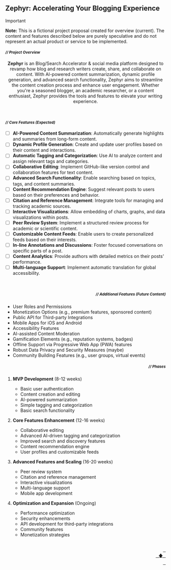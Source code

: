 ## Zephyr: Accelerating Your Blogging Experience

> [!IMPORTANT]
> **Note:** This is a fictional project proposal created for overview (current). The content and features described below are purely speculative and do not represent an actual product or service to be implemented.

#### _<div align="left"><sub>// Project Overview</sub></div>_

<p align="center">
<strong>Zephyr</strong> is an Blog/Search Accelerator & social media platform designed to revamp how blog and research writers create, share, and collaborate on content. With AI-powered content summarization, dynamic profile generation, and advanced search functionality, Zephyr aims to streamline the content creation process and enhance user engagement. Whether you're a seasoned blogger, an academic researcher, or a content enthusiast, Zephyr provides the tools and features to elevate your writing experience.
</p>

<br>

#### _<div align="left"><sub>// Core Features (Expected)</sub></div>_

- [ ] **AI-Powered Content Summarization**: Automatically generate highlights and summaries from long-form content.
- [ ] **Dynamic Profile Generation**: Create and update user profiles based on their content and interactions.
- [ ] **Automatic Tagging and Categorization**: Use AI to analyze content and assign relevant tags and categories.
- [ ] **Collaborative Editing**: Implement GitHub-like version control and collaboration features for text content.
- [ ] **Advanced Search Functionality**: Enable searching based on topics, tags, and content summaries.
- [ ] **Content Recommendation Engine**: Suggest relevant posts to users based on their preferences and behavior.
- [ ] **Citation and Reference Management**: Integrate tools for managing and tracking academic sources.
- [ ] **Interactive Visualizations**: Allow embedding of charts, graphs, and data visualizations within posts.
- [ ] **Peer Review System**: Implement a structured review process for academic or scientific content.
- [ ] **Customizable Content Feeds**: Enable users to create personalized feeds based on their interests.
- [ ] **In-line Annotations and Discussions**: Foster focused conversations on specific parts of a post.
- [ ] **Content Analytics**: Provide authors with detailed metrics on their posts' performance.
- [ ] **Multi-language Support**: Implement automatic translation for global accessibility.

<br>

##### _<div align="right"><sub>// Additional Features (Future Content)</sub></div>_

- User Roles and Permissions
- Monetization Options (e.g., premium features, sponsored content)
- Public API for Third-party Integrations
- Mobile Apps for iOS and Android
- Accessibility Features
- AI-assisted Content Moderation
- Gamification Elements (e.g., reputation systems, badges)
- Offline Support via Progressive Web App (PWA) features
- Robust Data Privacy and Security Measures (maybe)
- Community Building Features (e.g., user groups, virtual events)

##### _<div align="right"><sub>// Phases</sub></div>_

1. **MVP Development** (8-12 weeks)

   - Basic user authentication
   - Content creation and editing
   - AI-powered summarization
   - Simple tagging and categorization
   - Basic search functionality

2. **Core Features Enhancement** (12-16 weeks)

   - Collaborative editing
   - Advanced AI-driven tagging and categorization
   - Improved search and discovery features
   - Content recommendation engine
   - User profiles and customizable feeds

3. **Advanced Features and Scaling** (16-20 weeks)

   - Peer review system
   - Citation and reference management
   - Interactive visualizations
   - Multi-language support
   - Mobile app development

4. **Optimization and Expansion** (Ongoing)
   - Performance optimization
   - Security enhancements
   - API development for third-party integrations
   - Community features
   - Monetization strategies

<br>

<div align="right">
  <a href="#zephyr-accelerating-your-blogging-experience"><kbd> <br> 🡅 <br> </kbd></a>
</div>
